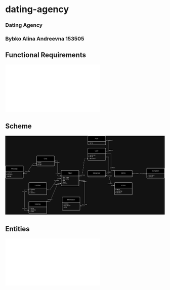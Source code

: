# dating-agency
### Dating Agency
### Bybko Alina Andreevna 153505
## Functional Requirements
![functional_requirements](functional_requirements.txt)
## Scheme
![scheme](scheme.png)
## Entities
![entities](entities.txt)

